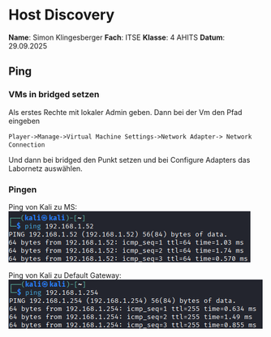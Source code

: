 # Host Discovery

**Name**: Simon Klingesberger
**Fach**: ITSE
**Klasse**: 4 AHITS
**Datum**: 29.09.2025

## Ping

### VMs in bridged setzen

Als erstes Rechte mit lokaler Admin geben. Dann bei der Vm den Pfad eingeben
```
Player->Manage->Virtual Machine Settings->Network Adapter-> Network Connection
```
Und dann bei bridged den Punkt setzen und bei Configure Adapters das Labornetz auswählen.

### Pingen

Ping von Kali zu MS:
![Ping Kali zu MS](../Bilder/PingKalizuMS.png)

Ping von Kali zu Default Gateway:
![Ping Kali zu DG](../Bilder/PingKalizuDG.png)
